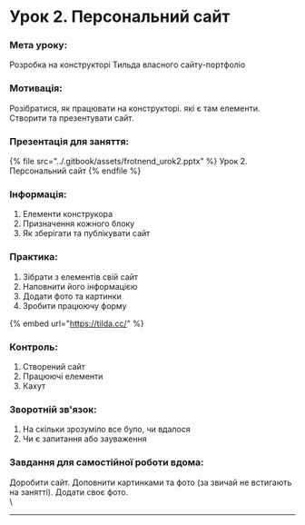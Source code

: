 # Урок 2. Персональний сайт

### Мета уроку:

Розробка на конструкторі Тильда власного сайту-портфоліо

### Мотивація:

Розібратися, як працювати на конструкторі. які є там елементи. Створити та презентувати сайт.

### **Презентація для заняття:**

{% file src="../.gitbook/assets/frotnend_urok2.pptx" %}
Урок 2. Персональний сайт
{% endfile %}

### **Інформація:**

1. Елементи конструкора
2. Призначення кожного блоку
3. Як зберігати та публікувати сайт

### **Практика:**

1. Зібрати з елементів свій сайт
2. Наповнити його інформацією
3. Додати фото та картинки
4. Зробити працюючу форму

{% embed url="https://tilda.cc/" %}

### **Контроль:**

1. Створений сайт
2. Працюючі елементи
3. Кахут

### **Зворотній зв'язок:**

1. На скільки зрозуміло все було, чи вдалося
2. Чи є запитання або зауваження

### Завдання для самостійної роботи вдома:

Доробити сайт. Доповнити картинками та фото (за звичай не встигають на занятті). Додати своє фото.\
\


****
